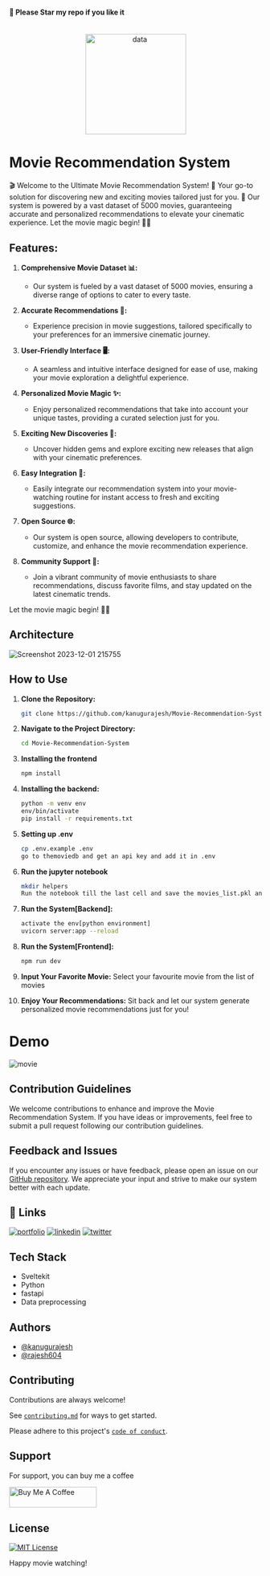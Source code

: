 #### 🌟 Please Star my repo if you like it

<br>
<div align="center" >
    <img src="https://github.com/kanugurajesh/Movie-Recommendation-System/assets/120458029/2bbfdf3a-b176-4717-bc77-1fed59024452" alt="data" width="200" height="200">
</div>

# Movie Recommendation System

🎬 Welcome to the Ultimate Movie Recommendation System! 🌟 Your go-to solution for discovering new and exciting movies tailored just for you. 🍿 Our system is powered by a vast dataset of 5000 movies, guaranteeing accurate and personalized recommendations to elevate your cinematic experience. Let the movie magic begin! 🎉✨

## Features:

1. **Comprehensive Movie Dataset 📊:**
   - Our system is fueled by a vast dataset of 5000 movies, ensuring a diverse range of options to cater to every taste.

2. **Accurate Recommendations 🎯:**
   - Experience precision in movie suggestions, tailored specifically to your preferences for an immersive cinematic journey.

3. **User-Friendly Interface 🖥️:**
   - A seamless and intuitive interface designed for ease of use, making your movie exploration a delightful experience.

4. **Personalized Movie Magic ✨:**
   - Enjoy personalized recommendations that take into account your unique tastes, providing a curated selection just for you.

5. **Exciting New Discoveries 🍿:**
   - Uncover hidden gems and explore exciting new releases that align with your cinematic preferences.

6. **Easy Integration 🚀:**
   - Easily integrate our recommendation system into your movie-watching routine for instant access to fresh and exciting suggestions.

7. **Open Source 🌐:**
   - Our system is open source, allowing developers to contribute, customize, and enhance the movie recommendation experience.

8. **Community Support 👥:**
   - Join a vibrant community of movie enthusiasts to share recommendations, discuss favorite films, and stay updated on the latest cinematic trends.

Let the movie magic begin! 🎉✨

## Architecture

![Screenshot 2023-12-01 215755](https://github.com/kanugurajesh/Movie-Recommendation-System/assets/120458029/b4af7a2b-f037-4e37-bbe3-80a53b41b6d8)

## How to Use

1. **Clone the Repository:**
    ```bash
    git clone https://github.com/kanugurajesh/Movie-Recommendation-System.git
    ```

2. **Navigate to the Project Directory:**
    ```bash
    cd Movie-Recommendation-System
    ```

3. **Installing the frontend**
    ```bash
    npm install
    ```

3. **Installing the backend:**
    ```bash
    python -m venv env
    env/bin/activate
    pip install -r requirements.txt
    ```

4. **Setting up .env**
   ```bash
   cp .env.example .env
   go to themoviedb and get an api key and add it in .env
   ```
5. **Run the jupyter notebook**
   ```bash
   mkdir helpers
   Run the notebook till the last cell and save the movies_list.pkl and similarity_movie.pkl in the helpers folder
   ```

6. **Run the System[Backend]:**
    ```bash
    activate the env[python environment]
    uvicorn server:app --reload
    ```
    
7. **Run the System[Frontend]:**
   ```bash
   npm run dev   
   ```

8. **Input Your Favorite Movie:**
    Select your favourite movie from the list of movies

9. **Enjoy Your Recommendations:**
    Sit back and let our system generate personalized movie recommendations just for you!

# Demo

![movie](https://github.com/kanugurajesh/Movie-Recommendation-System/assets/120458029/eb421931-afc3-4af8-b11c-8a4b6fb6f68e)

## Contribution Guidelines

We welcome contributions to enhance and improve the Movie Recommendation System. If you have ideas or improvements, feel free to submit a pull request following our contribution guidelines.

## Feedback and Issues

If you encounter any issues or have feedback, please open an issue on our [GitHub repository](https://github.com/kanugurajesh/Movie-Recommendation-System/issues). We appreciate your input and strive to make our system better with each update.

## 🔗 Links
[![portfolio](https://img.shields.io/badge/my_portfolio-000?style=for-the-badge&logo=ko-fi&logoColor=white)](https://rajeshportfolio.me/)
[![linkedin](https://img.shields.io/badge/linkedin-0A66C2?style=for-the-badge&logo=linkedin&logoColor=white)](https://www.linkedin.com/in/rajesh-kanugu-aba8a3254/)
[![twitter](https://img.shields.io/badge/twitter-1DA1F2?style=for-the-badge&logo=twitter&logoColor=white)](https://twitter.com/exploringengin1)

## Tech Stack

- Sveltekit
- Python
- fastapi
- Data preprocessing

## Authors

- [@kanugurajesh](https://www.github.com/kanugurajesh)
- [@rajesh604](https://www.github.com/rajesh604)

## Contributing

Contributions are always welcome!

See [`contributing.md`](https://github.com/kanugurajesh/Movie-Recommendation-System/blob/main/contributing.md) for ways to get started.

Please adhere to this project's [`code of conduct`](https://github.com/kanugurajesh/Movie-Recommendation-System/blob/main/code_of_conduct.md).

## Support

For support, you can buy me a coffee

<a href="https://www.buymeacoffee.com/kanugurajen" target="_blank"><img src="https://cdn.buymeacoffee.com/buttons/default-orange.png" alt="Buy Me A Coffee" height="41" width="174"></a>

## License
[![MIT License](https://img.shields.io/badge/License-MIT-green.svg)](https://github.com/kanugurajesh/Movie-Recommendation-System/blob/master/LICENSE.txt)

Happy movie watching!
